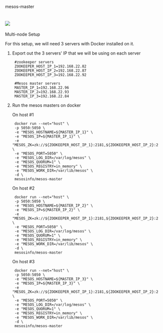 mesos-master


[![](https://badge.imagelayers.io/mesosinfo/mesos-master:ubuntu-14.04.svg)](https://imagelayers.io/?images=mesosinfo/mesos-master:ubuntu-14.04 'Get your own badge on imagelayers.io')
===========================================================
Multi-node Setup

For this setup, we will need 3 servers with Docker installed on it.

1. Export out the 3 servers' IP that we will be using on each server

		#zookeeper servers
        ZOOKEEPER_HOST_IP_1=192.168.22.82
        ZOOKEEPER_HOST_IP_2=192.168.22.87
        ZOOKEEPER_HOST_IP_3=192.168.22.92

		#Mesos master servers
		MASTER_IP_1=192.168.22.96
		MASTER_IP_2=192.168.22.93
		MASTER_IP_3=192.168.22.84

		 
2. Run the mesos masters on docker

    On host #1

		docker run --net="host" \
		-p 5050:5050 \
		-e "MESOS_HOSTNAME=${MASTER_IP_1}" \
		-e "MESOS_IP=${MASTER_IP_1}" \
		-e "MESOS_ZK=zk://${ZOOKEEPER_HOST_IP_1}:2181,${ZOOKEEPER_HOST_IP_2}:2181,${ZOOKEEPER_HOST_IP_3}:2181/mesos" \
		-e "MESOS_PORT=5050" \
		-e "MESOS_LOG_DIR=/var/log/mesos" \
		-e "MESOS_QUORUM=1" \
		-e "MESOS_REGISTRY=in_memory" \
		-e "MESOS_WORK_DIR=/var/lib/mesos" \
		-d \
		mesosinfo/mesos-master


    On host #2

		docker run --net="host" \
		-p 5050:5050 \
		-e "MESOS_HOSTNAME=${MASTER_IP_2}" \
		-e "MESOS_IP=${MASTER_IP_2}" \
		-e "MESOS_ZK=zk://${ZOOKEEPER_HOST_IP_1}:2181,${ZOOKEEPER_HOST_IP_2}:2181,${ZOOKEEPER_HOST_IP_3}:2181/mesos" \
		-e "MESOS_PORT=5050" \
		-e "MESOS_LOG_DIR=/var/log/mesos" \
		-e "MESOS_QUORUM=1" \
		-e "MESOS_REGISTRY=in_memory" \
		-e "MESOS_WORK_DIR=/var/lib/mesos" \
		-d \
		mesosinfo/mesos-master

    On host #3

		docker run --net="host" \
		-p 5050:5050 \
		-e "MESOS_HOSTNAME=${MASTER_IP_3}" \
		-e "MESOS_IP=${MASTER_IP_3}" \
		-e "MESOS_ZK=zk://${ZOOKEEPER_HOST_IP_1}:2181,${ZOOKEEPER_HOST_IP_2}:2181,${ZOOKEEPER_HOST_IP_3}:2181/mesos" \
		-e "MESOS_PORT=5050" \
		-e "MESOS_LOG_DIR=/var/log/mesos" \
		-e "MESOS_QUORUM=1" \
		-e "MESOS_REGISTRY=in_memory" \
		-e "MESOS_WORK_DIR=/var/lib/mesos" \
		-d \
		mesosinfo/mesos-master
		
